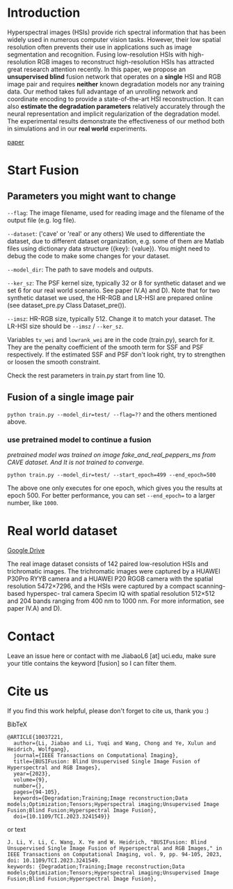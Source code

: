 # Introduction

Hyperspectral images (HSIs) provide rich spectral
information that has been widely used in numerous computer vision
tasks. However, their low spatial resolution often prevents their
use in applications such as image segmentation and recognition.
Fusing low-resolution HSIs with high-resolution RGB images to
reconstruct high-resolution HSIs has attracted great research attention recently. In this paper, we propose an **unsupervised blind**
fusion network that operates on a **single** HSI and RGB image
pair and requires **neither** known degradation models nor any
training data. Our method takes full advantage of an unrolling
network and coordinate encoding to provide a state-of-the-art HSI
reconstruction. It can also **estimate the degradation parameters**
relatively accurately through the neural representation and implicit
regularization of the degradation model. The experimental results
demonstrate the effectiveness of our method both in simulations
and in our **real world** experiments.

[paper](https://ieeexplore.ieee.org/document/10037221)

# Start Fusion

## Parameters you might want to change

`--flag`: The image filename, used for reading image and the filename of the output file (e.g. log file).

`--dataset`: ('cave' or 'real' or any others) We used to differentiate the dataset, due to different dataset organization, e.g. some of them are Matlab files using dictionary data structure ({key}: {value}). You might need to debug the code to make some changes for your dataset.

`--model_dir`: The path to save models and outputs.

`--ker_sz`: The PSF kernel size, typically 32 or 8 for synthetic dataset and we set 6 for our real world scenario. See paper IV.A) and D). Note that for two synthetic dataset we used, the HR-RGB and LR-HSI are prepared online (see dataset_pre.py Class Dataset_pre()).

`--imsz`: HR-RGB size, typically 512. Change it to match your dataset. The LR-HSI size should be `--imsz` / `--ker_sz`.

Variables `tv_wei` and `lowrank_wei` are in the code (train.py), search for it. They are the penalty coefficient of the smooth term for SSF and PSF respectively. If the estimated SSF and PSF don't look right, try to strengthen or loosen the smooth constraint.

Check the rest parameters in train.py start from line 10.

## Fusion of a single image pair

`python train.py --model_dir=test/ --flag=??` and the others mentioned above.

### use pretrained model to continue a fusion

*pretrained model was trained on image fake_and_real_peppers_ms from CAVE dataset. And It is not trained to converge.*

`python train.py --model_dir=test/ --start_epoch=499 --end_epoch=500`

The above one only executes for one epoch, which gives you the results at epoch 500. For better performance, you can set `--end_epoch=` to a larger number, like `1000`.

# Real world dataset

[Google Drive](https://drive.google.com/file/d/1RKdqJQ_u_UhK9KCiw8st3gsv6oFSVY9A/view?usp=drive_link)

The real image dataset consists of 142 paired low-resolution
HSIs and trichromatic images. The trichromatic images were
captured by a HUAWEI P30Pro RYYB camera and a HUAWEI
P20 RGGB camera with the spatial resolution 5472×7296, and
the HSIs were captured by a compact scanning-based hyperspec-
tral camera Specim IQ with spatial resolution 512×512 and
204 bands ranging from 400 nm to 1000 nm. For more information, see paper IV.A) and D).

# Contact

Leave an issue here or contact with me JiabaoL6 [at] uci.edu, make sure your title contains the keyword [fusion] so I can filter them.

# Cite us

If you find this work helpful, please don't forget to cite us, thank you :)

BibTeX

```
@ARTICLE{10037221,
  author={Li, Jiabao and Li, Yuqi and Wang, Chong and Ye, Xulun and Heidrich, Wolfgang},
  journal={IEEE Transactions on Computational Imaging}, 
  title={BUSIFusion: Blind Unsupervised Single Image Fusion of Hyperspectral and RGB Images}, 
  year={2023},
  volume={9},
  number={},
  pages={94-105},
  keywords={Degradation;Training;Image reconstruction;Data models;Optimization;Tensors;Hyperspectral imaging;Unsupervised Image Fusion;Blind Fusion;Hyperspectral Image Fusion},
  doi={10.1109/TCI.2023.3241549}}
```
or text
```
J. Li, Y. Li, C. Wang, X. Ye and W. Heidrich, "BUSIFusion: Blind Unsupervised Single Image Fusion of Hyperspectral and RGB Images," in IEEE Transactions on Computational Imaging, vol. 9, pp. 94-105, 2023, doi: 10.1109/TCI.2023.3241549.
keywords: {Degradation;Training;Image reconstruction;Data models;Optimization;Tensors;Hyperspectral imaging;Unsupervised Image Fusion;Blind Fusion;Hyperspectral Image Fusion},

```

